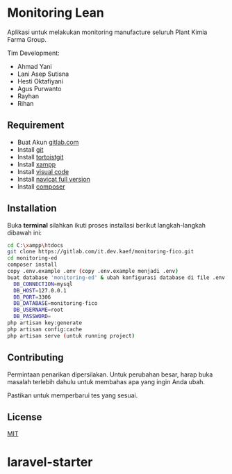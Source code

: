 # Monitoring Lean

Aplikasi untuk melakukan monitoring manufacture seluruh Plant Kimia Farma Group.

Tim Development: 
- Ahmad Yani
- Lani Asep Sutisna
- Hesti Oktafiyani
- Agus Purwanto
- Rayhan
- Rihan

## Requirement
- Buat Akun [gitlab.com](https://git-scm.com/downloads)
- Install [git](https://git-scm.com/downloads)
- Install [tortoistgit](https://tortoisegit.org/)
- Install [xampp](https://www.apachefriends.org/index.html)
- Install [visual code](https://code.visualstudio.com/)
- Install [navicat full version](https://gigapurbalingga.net/premiumsoft-navicat-premium-enterprise-full/)
- Install [composer](https://getcomposer.org/Composer-Setup.exe)

## Installation

Buka **terminal** silahkan ikuti proses installasi berikut langkah-langkah dibawah ini:

```bash
cd C:\xampp\htdocs
git clone https://gitlab.com/it.dev.kaef/monitoring-fico.git
cd monitoring-ed
composer install
copy .env.example .env (copy .env.example menjadi .env)
buat database 'monitoring-ed' & ubah konfigurasi database di file .env
  DB_CONNECTION=mysql
  DB_HOST=127.0.0.1
  DB_PORT=3306
  DB_DATABASE=monitoring-fico
  DB_USERNAME=root
  DB_PASSWORD=
php artisan key:generate
php artisan config:cache
php artisan serve (untuk running project)
```

## Contributing
Permintaan penarikan dipersilakan. Untuk perubahan besar, harap buka masalah terlebih dahulu untuk membahas apa yang ingin Anda ubah. 

Pastikan untuk memperbarui tes yang sesuai.

## License
[MIT](https://choosealicense.com/licenses/mit/)
# laravel-starter
